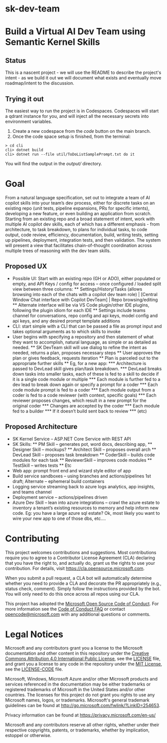 # sk-dev-team
# Build a Virtual AI Dev Team using Semantic Kernel Skills
## Status
This is a nascent project - we will use the README to describe the project's intent - as we build it out we will document what exists and eventually move roadmap/intent to the discussion. 

## Trying it out
The easiest way to run the project is in Codespaces. Codespaces will start a qdrant instance for you, and will inject all the necessary secrets into environment variables. 
1. Create a new codespace from the *code* button on the main branch.
2. Once the code space setup is finished, from the terminal:
```
> cd cli
cli> dotnet build
cli> dotnet run --file util/ToDoListSamplePrompt.txt do it
```
You will find the output in the *output/* directory. 

# Goal
From a natural language specification, set out to integrate a team of AI copilot skills into your team’s dev process, either for discrete tasks on an existing repo (unit tests, pipeline expansions, PRs for specific intents), developing a new feature, or even building an application from scratch.  Starting from an existing repo and a broad statement of intent, work with multiple AI copilot dev skills, each of which has a different emphasis - from architecture, to task breakdown, to plans for individual tasks, to code output, code review, efficiency, documentation, build, writing tests, setting up pipelines, deployment, integration tests, and then validation. 
The system will present a view that facilitates chain-of-thought coordination across multiple trees of reasoning with the dev team skills. 
## Proposed UX
* Possible UI: Start with an existing repo (GH or ADO), either populated or empty, and API Keys / config for access – once configured / loaded split view between three columns:
** Settings/History/Tasks (allows browsing into each of the chats with a copilot dev team role) | [Central Window Chat interface with Copilot DevTeam] | Repo browsing/editing
** Alternate interface will be via VS Code plugin/other IDE plugins, following the plugin idiom for each IDE
** Settings include teams channel for conversations, repo config and api keys, model config and api keys, and any desired prompt template additions
* CLI: start simple with a CLI that can be passed a file as prompt input and takes optional arguments as to which skills to invoke
* User begins with specifying a repository and then statement of what they want to accomplish, natural language, as simple or as detailed as needed. 
** SK DevTeam skill will use dialog to refine the intent as needed, returns a plan, proposes necessary steps
** User approves the plan or gives feedback, requests iteration
**	Plan is parceled out to the appropriate further skills
**	Eg, for a new app: 
***	Architecture is passed to DevLead skill gives plan/task breakdown. 
***	DevLead breaks down tasks into smaller tasks, each of these is fed to a skill to decide if it is a single code module or multiple
***	Each module is further fed to a dev lead to break down again or specify a prompt for a coder
*** Each code module prompt is fed to a coder
*** Each module output from a coder is fed to a code reviewer (with context, specific goals)
*** Each reviewer proposes changes, which result in a new prompt for the original coder
*** Changes are accepted by the coder
*** Each module fed to a builder
*** If it doesn’t build sent back to review
*** (etc)	
## Proposed Architecture
* SK Kernel Service – ASP.NET Core Service with REST API
* SK Skills:
**	PM Skill – generates pot, word docs, describing app,
**	Designer Skill – mockups?
**	Architect Skill – proposes overall arch 
**	DevLead Skill – proposes task breakdown
**	CoderSkill – builds code modules for each task
**	ReviewerSkill – improves code modules
**	TestSkill – writes tests
**	Etc
* Web app: prompt front end and wizard style editor of app 
* Build service sandboxes – using branches and actions/pipelines 1st draft; Alternate – ephemeral build containers
* Logging service streaming back to azure logs analytics, app insights, and teams channel
* Deployment service – actions/pipelines driven
* Azure Dev Skill – lean into azure integrations – crawl the azure estate to inventory a tenant’s existing resources to memory and help inform new code. Eg: you have a large azure sql estate? Ok, most likely you want to wire your new app to one of those dbs, etc…. 

# Contributing

This project welcomes contributions and suggestions.  Most contributions require you to agree to a
Contributor License Agreement (CLA) declaring that you have the right to, and actually do, grant us
the rights to use your contribution. For details, visit https://cla.opensource.microsoft.com.

When you submit a pull request, a CLA bot will automatically determine whether you need to provide
a CLA and decorate the PR appropriately (e.g., status check, comment). Simply follow the instructions
provided by the bot. You will only need to do this once across all repos using our CLA.

This project has adopted the [Microsoft Open Source Code of Conduct](https://opensource.microsoft.com/codeofconduct/).
For more information see the [Code of Conduct FAQ](https://opensource.microsoft.com/codeofconduct/faq/) or
contact [opencode@microsoft.com](mailto:opencode@microsoft.com) with any additional questions or comments.

# Legal Notices

Microsoft and any contributors grant you a license to the Microsoft documentation and other content
in this repository under the [Creative Commons Attribution 4.0 International Public License](https://creativecommons.org/licenses/by/4.0/legalcode),
see the [LICENSE](LICENSE) file, and grant you a license to any code in the repository under the [MIT License](https://opensource.org/licenses/MIT), see the
[LICENSE-CODE](LICENSE-CODE) file.

Microsoft, Windows, Microsoft Azure and/or other Microsoft products and services referenced in the documentation
may be either trademarks or registered trademarks of Microsoft in the United States and/or other countries.
The licenses for this project do not grant you rights to use any Microsoft names, logos, or trademarks.
Microsoft's general trademark guidelines can be found at http://go.microsoft.com/fwlink/?LinkID=254653.

Privacy information can be found at https://privacy.microsoft.com/en-us/

Microsoft and any contributors reserve all other rights, whether under their respective copyrights, patents,
or trademarks, whether by implication, estoppel or otherwise.
